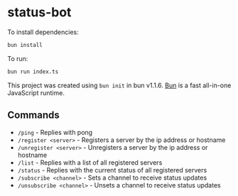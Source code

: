 # status-bot

To install dependencies:

```bash
bun install
```

To run:

```bash
bun run index.ts
```

This project was created using `bun init` in bun v1.1.6. [Bun](https://bun.sh) is a fast all-in-one JavaScript runtime.

## Commands

- `/ping` - Replies with pong
- `/register <server>` - Registers a server by the ip address or hostname
- `/unregister <server>` - Unregisters a server by the ip address or hostname
- `/list` - Replies with a list of all registered servers
- `/status` - Replies with the current status of all registered servers
- `/subscribe <channel>` - Sets a channel to receive status updates
- `/unsubscribe <channel>` - Unsets a channel to receive status updates
